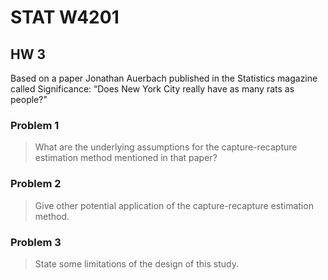 # STAT W4201

## HW 3

Based on a paper Jonathan Auerbach published in the Statistics magazine 
called Significance: “Does New York City really have as many rats as people?"

### Problem 1
> What are the underlying assumptions for the capture-recapture estimation method mentioned in that paper?

### Problem 2
> Give other potential application of the capture-recapture estimation method.

### Problem 3
> State some limitations of the design of this study.
